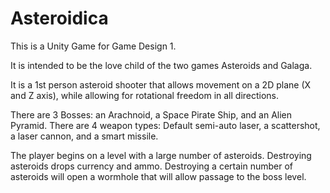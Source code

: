 # Asteroidica
This is a Unity Game for Game Design 1.

It is intended to be the love child of the two games Asteroids and Galaga.

It is a 1st person asteroid shooter that allows movement on a 2D plane (X and Z axis), while allowing for rotational freedom in all directions.

There are 3 Bosses: an Arachnoid, a Space Pirate Ship, and an Alien Pyramid.
There are 4 weapon types: Default semi-auto laser, a scattershot, a laser cannon, and a smart missile.

The player begins on a level with a large number of asteroids. Destroying asteroids drops currency and ammo. Destroying a certain number of asteroids will open a wormhole that will allow passage to the boss level.
 
